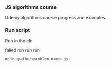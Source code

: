 ### JS algorithms course 

Udemy algorithms course progress and examples.

### Run script

Run in the cli:

failed run run run

```bash
node <path>/<problem-name>.js
```

